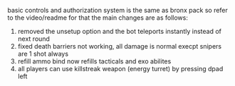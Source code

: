 basic controls and authorization system is the same as bronx pack so refer to the video/readme for that the main changes are as follows:
1) removed the unsetup option and the bot teleports instantly instead of next round
2) fixed death barriers not working, all damage is normal execpt snipers are 1 shot always
3) refill ammo bind now refills tacticals and exo abilites
4) all players can use killstreak weapon (energy turret) by pressing dpad left
